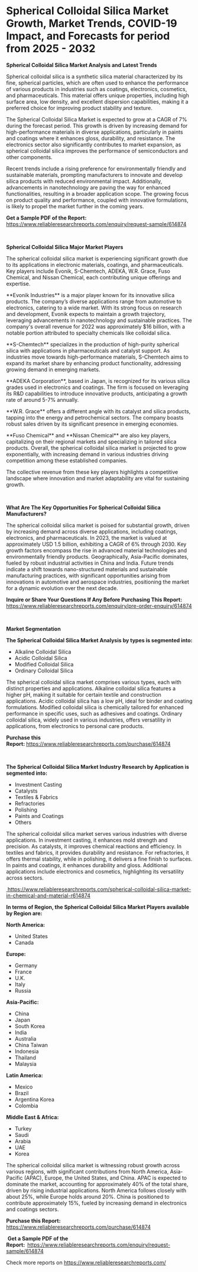 <p><h1>Spherical Colloidal Silica Market Growth, Market Trends, COVID-19 Impact, and Forecasts for period from 2025 - 2032</h1></p><p><strong>Spherical Colloidal Silica Market Analysis and Latest Trends</strong></p>
<p><p>Spherical colloidal silica is a synthetic silica material characterized by its fine, spherical particles, which are often used to enhance the performance of various products in industries such as coatings, electronics, cosmetics, and pharmaceuticals. This material offers unique properties, including high surface area, low density, and excellent dispersion capabilities, making it a preferred choice for improving product stability and texture.</p><p>The Spherical Colloidal Silica Market is expected to grow at a CAGR of 7% during the forecast period. This growth is driven by increasing demand for high-performance materials in diverse applications, particularly in paints and coatings where it enhances gloss, durability, and resistance. The electronics sector also significantly contributes to market expansion, as spherical colloidal silica improves the performance of semiconductors and other components.</p><p>Recent trends include a rising preference for environmentally friendly and sustainable materials, prompting manufacturers to innovate and develop silica products with reduced environmental impact. Additionally, advancements in nanotechnology are paving the way for enhanced functionalities, resulting in a broader application scope. The growing focus on product quality and performance, coupled with innovative formulations, is likely to propel the market further in the coming years.</p></p>
<p><strong>Get a Sample PDF of the Report:&nbsp;</strong> <a href="https://www.reliableresearchreports.com/enquiry/request-sample/614874?utm_campaign=3309&utm_medium=2&utm_source=Github&utm_content=ia&utm_term=24032025&utm_id=spherical-colloidal-silica">https://www.reliableresearchreports.com/enquiry/request-sample/614874</a></p>
<p>&nbsp;</p>
<p><strong>Spherical Colloidal Silica Major Market Players</strong></p>
<p><p>The spherical colloidal silica market is experiencing significant growth due to its applications in electronic materials, coatings, and pharmaceuticals. Key players include Evonik, S-Chemtech, ADEKA, W.R. Grace, Fuso Chemical, and Nissan Chemical, each contributing unique offerings and expertise.</p><p>**Evonik Industries** is a major player known for its innovative silica products. The company’s diverse applications range from automotive to electronics, catering to a wide market. With its strong focus on research and development, Evonik expects to maintain a growth trajectory, leveraging advancements in nanotechnology and sustainable practices. The company's overall revenue for 2022 was approximately $16 billion, with a notable portion attributed to specialty chemicals like colloidal silica.</p><p>**S-Chemtech** specializes in the production of high-purity spherical silica with applications in pharmaceuticals and catalyst support. As industries move towards high-performance materials, S-Chemtech aims to expand its market share by enhancing product functionality, addressing growing demand in emerging markets.</p><p>**ADEKA Corporation**, based in Japan, is recognized for its various silica grades used in electronics and coatings. The firm is focused on leveraging its R&D capabilities to introduce innovative products, anticipating a growth rate of around 5-7% annually. </p><p>**W.R. Grace** offers a different angle with its catalyst and silica products, tapping into the energy and petrochemical sectors. The company boasts robust sales driven by its significant presence in emerging economies.</p><p>**Fuso Chemical** and **Nissan Chemical** are also key players, capitalizing on their regional markets and specializing in tailored silica products. Overall, the spherical colloidal silica market is projected to grow exponentially, with increasing demand in various industries driving competition among these established companies. </p><p>The collective revenue from these key players highlights a competitive landscape where innovation and market adaptability are vital for sustaining growth.</p></p>
<p>&nbsp;</p>
<p><strong>What Are The Key Opportunities For Spherical Colloidal Silica Manufacturers?</strong></p>
<p><p>The spherical colloidal silica market is poised for substantial growth, driven by increasing demand across diverse applications, including coatings, electronics, and pharmaceuticals. In 2023, the market is valued at approximately USD 1.5 billion, exhibiting a CAGR of 6% through 2030. Key growth factors encompass the rise in advanced material technologies and environmentally friendly products. Geographically, Asia-Pacific dominates, fueled by robust industrial activities in China and India. Future trends indicate a shift towards nano-structured materials and sustainable manufacturing practices, with significant opportunities arising from innovations in automotive and aerospace industries, positioning the market for a dynamic evolution over the next decade.</p></p>
<p><strong>Inquire or Share Your Questions If Any Before Purchasing This Report:</strong> <a href="https://www.reliableresearchreports.com/enquiry/pre-order-enquiry/614874?utm_campaign=3309&utm_medium=2&utm_source=Github&utm_content=ia&utm_term=24032025&utm_id=spherical-colloidal-silica">https://www.reliableresearchreports.com/enquiry/pre-order-enquiry/614874</a></p>
<p>&nbsp;</p>
<p><strong>Market Segmentation</strong></p>
<p><strong>The Spherical Colloidal Silica Market Analysis by types is segmented into:</strong></p>
<p><ul><li>Alkaline Colloidal Silica</li><li>Acidic Colloidal Silica</li><li>Modified Colloidal Silica</li><li>Ordinary Colloidal Silica</li></ul></p>
<p><p>The spherical colloidal silica market comprises various types, each with distinct properties and applications. Alkaline colloidal silica features a higher pH, making it suitable for certain textile and construction applications. Acidic colloidal silica has a low pH, ideal for binder and coating formulations. Modified colloidal silica is chemically tailored for enhanced performance in specific uses, such as adhesives and coatings. Ordinary colloidal silica, widely used in various industries, offers versatility in applications, from electronics to personal care products.</p></p>
<p><strong>Purchase this Report:&nbsp;</strong><a href="https://www.reliableresearchreports.com/purchase/614874?utm_campaign=3309&utm_medium=2&utm_source=Github&utm_content=ia&utm_term=24032025&utm_id=spherical-colloidal-silica">https://www.reliableresearchreports.com/purchase/614874</a></p>
<p>&nbsp;</p>
<p><strong>The Spherical Colloidal Silica Market Industry Research by Application is segmented into:</strong></p>
<p><ul><li>Investment Casting</li><li>Catalysts</li><li>Textiles & Fabrics</li><li>Refractories</li><li>Polishing</li><li>Paints and Coatings</li><li>Others</li></ul></p>
<p><p>The spherical colloidal silica market serves various industries with diverse applications. In investment casting, it enhances mold strength and precision. As catalysts, it improves chemical reactions and efficiency. In textiles and fabrics, it provides durability and resistance. For refractories, it offers thermal stability, while in polishing, it delivers a fine finish to surfaces. In paints and coatings, it enhances durability and gloss. Additional applications include electronics and cosmetics, highlighting its versatility across sectors.</p></p>
<p><a href="https://www.reliableresearchreports.com/spherical-colloidal-silica-market-in-chemical-and-material-r614874?utm_campaign=3309&utm_medium=2&utm_source=Github&utm_content=ia&utm_term=24032025&utm_id=spherical-colloidal-silica">&nbsp;https://www.reliableresearchreports.com/spherical-colloidal-silica-market-in-chemical-and-material-r614874</a></p>
<p><strong>In terms of Region, the Spherical Colloidal Silica Market Players available by Region are:</strong></p>
<p>
    <p> <strong> North America: </strong>
        <ul>
            <li>United States</li>
            <li>Canada</li>
        </ul>
        </p> 
    <p> <strong> Europe: </strong>
        <ul>
            <li>Germany</li>
            <li>France</li>
            <li>U.K.</li>
            <li>Italy</li>
            <li>Russia</li>
        </ul>
        </p> 
    <p> <strong> Asia-Pacific: </strong>
        <ul>
            <li>China</li>
            <li>Japan</li>
            <li>South Korea</li>
            <li>India</li>
            <li>Australia</li>
            <li>China Taiwan</li>
            <li>Indonesia</li>
            <li>Thailand</li>
            <li>Malaysia</li>
        </ul>
        </p> 
    <p> <strong> Latin America: </strong>
        <ul>
            <li>Mexico</li>
            <li>Brazil</li>
            <li>Argentina Korea</li>
            <li>Colombia</li>
        </ul>
        </p> 
    <p> <strong> Middle East & Africa: </strong>
        <ul>
            <li>Turkey</li>
            <li>Saudi</li>
            <li>Arabia</li>
            <li>UAE</li>
            <li>Korea</li>
        </ul>
    </p>
    </p>
<p><p>The spherical colloidal silica market is witnessing robust growth across various regions, with significant contributions from North America, Asia-Pacific (APAC), Europe, the United States, and China. APAC is expected to dominate the market, accounting for approximately 40% of the total share, driven by rising industrial applications. North America follows closely with about 25%, while Europe holds around 20%. China is positioned to contribute approximately 15%, fueled by increasing demand in electronics and coatings sectors.</p></p>
<p><strong>Purchase this Report: </strong><a href="https://www.reliableresearchreports.com/purchase/614874?utm_campaign=3309&utm_medium=2&utm_source=Github&utm_content=ia&utm_term=24032025&utm_id=spherical-colloidal-silica">https://www.reliableresearchreports.com/purchase/614874</a></p>
<p>&nbsp;<strong>Get a Sample PDF of the Report:&nbsp;&nbsp;</strong><a href="https://www.reliableresearchreports.com/enquiry/request-sample/614874?utm_campaign=3309&utm_medium=2&utm_source=Github&utm_content=ia&utm_term=24032025&utm_id=spherical-colloidal-silica">https://www.reliableresearchreports.com/enquiry/request-sample/614874</a></p>
<p><strong></strong></p>
<p>Check more reports on <a href="https://www.reliableresearchreports.com/?utm_campaign=3309&utm_medium=2&utm_source=Github&utm_content=ia&utm_term=24032025&utm_id=spherical-colloidal-silica">https://www.reliableresearchreports.com/</a></p>